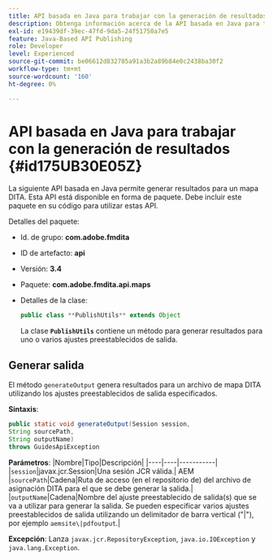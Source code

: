 ```yaml
---
title: API basada en Java para trabajar con la generación de resultados
description: Obtenga información acerca de la API basada en Java para trabajar con la generación de resultados
exl-id: e19439df-39ec-47fd-9da5-24f51750a7e5
feature: Java-Based API Publishing
role: Developer
level: Experienced
source-git-commit: be06612d832785a91a3b2a89b84e0c2438ba30f2
workflow-type: tm+mt
source-wordcount: '160'
ht-degree: 0%

---
```


# API basada en Java para trabajar con la generación de resultados {#id175UB30E05Z}

La siguiente API basada en Java permite generar resultados para un mapa DITA. Esta API está disponible en forma de paquete. Debe incluir este paquete en su código para utilizar estas API.

Detalles del paquete:

- Id. de grupo: **com.adobe.fmdita**

- ID de artefacto: **api**

- Versión: **3.4**

- Paquete: ****com.adobe.fmdita.api.maps****

- Detalles de la clase:

  ```JAVA
  public class **PublishUtils** extends Object
  ```

  La clase **`PublishUtils`** contiene un método para generar resultados para uno o varios ajustes preestablecidos de salida.


## Generar salida

El método ``generateOutput`` genera resultados para un archivo de mapa DITA utilizando los ajustes preestablecidos de salida especificados.

**Sintaxis**:

```JAVA
public static void generateOutput(Session session,
String sourcePath,
String outputName)
throws GuidesApiException
```

**Parámetros**:
|Nombre|Tipo|Descripción|
|----|----|-----------|
|`session`|javax.jcr.Session|Una sesión JCR válida.|
AEM |``sourcePath``|Cadena|Ruta de acceso \(en el repositorio de\) del archivo de asignación DITA para el que se debe generar la salida.|
|``outputName``|Cadena|Nombre del ajuste preestablecido de salida\(s\) que se va a utilizar para generar la salida. Se pueden especificar varios ajustes preestablecidos de salida utilizando un delimitador de barra vertical \(&quot;\|&quot;\), por ejemplo `aemsite\|pdfoutput`.|

**Excepción**:
Lanza ``javax.jcr.RepositoryException``, `java.io.IOException` y `java.lang.Exception`.
